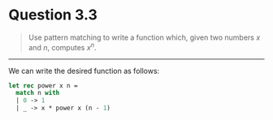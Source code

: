 # Question 3.3

> Use pattern matching to write a function which, given two numbers $x$ and $n$, computes $x^n$.

---

We can write the desired function as follows:
```ocaml
let rec power x n =
  match n with
  | 0 -> 1
  | _ -> x * power x (n - 1)
```
